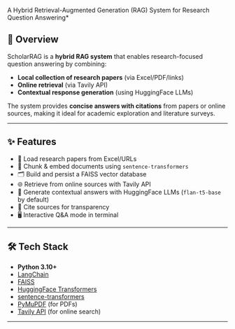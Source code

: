 A Hybrid Retrieval-Augmented Generation (RAG) System for Research Question Answering*

## 🚀 Overview
ScholarRAG is a **hybrid RAG system** that enables research-focused question answering by combining:
- **Local collection of research papers** (via Excel/PDF/links)
- **Online retrieval** (via Tavily API)
- **Contextual response generation** (using HuggingFace LLMs)

The system provides **concise answers with citations** from papers or online sources, making it ideal for academic exploration and literature surveys.

---

## ✨ Features
- 📄 Load research papers from Excel/URLs
- 🔎 Chunk & embed documents using `sentence-transformers`
- 🗂️ Build and persist a FAISS vector database
- 🌐 Retrieve from online sources with Tavily API
- 🧠 Generate contextual answers with HuggingFace LLMs (`flan-t5-base` by default)
- 📌 Cite sources for transparency
- 🖥️ Interactive Q&A mode in terminal

---

## 🛠️ Tech Stack
- **Python 3.10+**
- [LangChain](https://www.langchain.com/)  
- [FAISS](https://github.com/facebookresearch/faiss)  
- [HuggingFace Transformers](https://huggingface.co/transformers/)  
- [sentence-transformers](https://www.sbert.net/)  
- [PyMuPDF](https://pymupdf.readthedocs.io/en/latest/) (for PDFs)  
- [Tavily API](https://tavily.com/) (for online search)  

---
